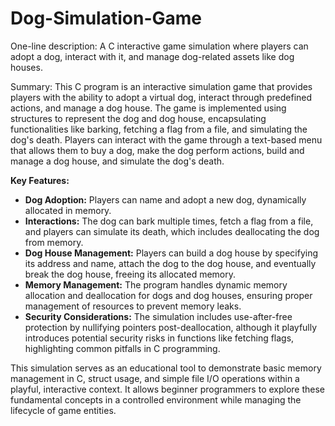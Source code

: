 # Dog-Simulation-Game

One-line description: A C interactive game simulation where players can adopt a dog, interact with it, and manage dog-related assets like dog houses.

Summary: This C program is an interactive simulation game that provides players with the ability to adopt a virtual dog, interact through predefined actions, and manage a dog house. The game is implemented using structures to represent the dog and dog house, encapsulating functionalities like barking, fetching a flag from a file, and simulating the dog's death. Players can interact with the game through a text-based menu that allows them to buy a dog, make the dog perform actions, build and manage a dog house, and simulate the dog's death.

**Key Features:**
- **Dog Adoption:** Players can name and adopt a new dog, dynamically allocated in memory.
- **Interactions:** The dog can bark multiple times, fetch a flag from a file, and players can simulate its death, which includes deallocating the dog from memory.
- **Dog House Management:** Players can build a dog house by specifying its address and name, attach the dog to the dog house, and eventually break the dog house, freeing its allocated memory.
- **Memory Management:** The program handles dynamic memory allocation and deallocation for dogs and dog houses, ensuring proper management of resources to prevent memory leaks.
- **Security Considerations:** The simulation includes use-after-free protection by nullifying pointers post-deallocation, although it playfully introduces potential security risks in functions like fetching flags, highlighting common pitfalls in C programming.

This simulation serves as an educational tool to demonstrate basic memory management in C, struct usage, and simple file I/O operations within a playful, interactive context. It allows beginner programmers to explore these fundamental concepts in a controlled environment while managing the lifecycle of game entities.
